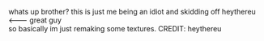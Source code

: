 whats up brother? this is just me being an idiot and skidding off heythereu <--- great guy  
so basically im just remaking some textures. CREDIT: heythereu
